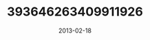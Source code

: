 ---
title: "393646263409911926"
cover: "2013-02-18 11.11.53 393646263409911926_46248401"
photo: "2013-02-18 11.11.53 393646263409911926_46248401"
date: "2013-02-18"
type: "photo"
---